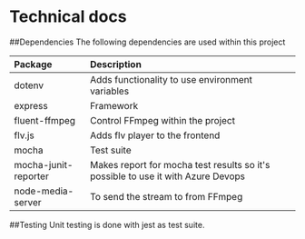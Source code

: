 # Technical docs


##Dependencies
The following dependencies are used within this project

Package | Description                                           
:--- | :---
dotenv | Adds functionality to use environment variables
express | Framework
fluent-ffmpeg | Control FFmpeg within the project
flv.js | Adds flv player to the frontend
mocha | Test suite
mocha-junit-reporter | Makes report for mocha test results so it's possible to use it with Azure Devops
node-media-server | To send the stream to from FFmpeg



##Testing
Unit testing is done with jest as test suite.